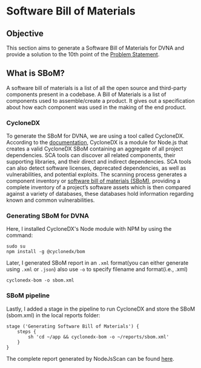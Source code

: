 # Software Bill of Materials

## Objective

This section aims to generate a Software Bill of Materials for DVNA and provide a solution to the 10th point of the [Problem Statement](https://devsecops-report.netlify.app/problem-statements/).

## What is SBoM?
A software bill of materials is a list of all the open source and third-party components present in a codebase. A Bill of Materials is a list of components used to assemble/create a product. It gives out a specification about how each component was used in the making of the end product.


### CycloneDX

To generate the SBoM for DVNA, we are using a tool called CycloneDX. According to the [documentation](https://github.com/CycloneDX/cyclonedx-node-module#cyclonedx-nodejs-module), CycloneDX is a module for Node.js that creates a valid CycloneDX SBoM containing an aggregate of all project dependencies.
SCA tools can discover all related components, their supporting libraries, and their direct and indirect dependencies. SCA tools can also detect software licenses, deprecated dependencies, as well as vulnerabilities, and potential exploits. The scanning process generates a component inventory or  [software bill of materials (SBoM)](https://www.synopsys.com/blogs/software-security/software-bill-of-materials-bom/), providing a complete inventory of a project’s software assets which is then compared against a variety of databases, these databases hold information regarding known and common vulnerabilities.

### Generating SBoM for DVNA

Here, I installed CycloneDX's Node module with NPM by using the command:

    sudo su
    npm install -g @cyclonedx/bom

Later, I generated SBoM report in an `.xml` format(you can either generate using `.xml` or `.json`) also use `-o` to specify filename and format(i.e., .xml)

    cyclonedx-bom -o sbom.xml

### SBoM pipeline


Lastly, I added a stage in the pipeline to run CycloneDX and store the SBoM (sbom.xml) in the local reports folder:

    stage ('Generating Software Bill of Materials') {
        steps {
            sh 'cd ~/app && cyclonedx-bom -o ~/reports/sbom.xml'
        }
    }

The complete report generated by NodeJsScan can be found [here](https://github.com/Apoorva-lokhande/DevSecOps-internship/blob/master/reports/sbom-report.xml).